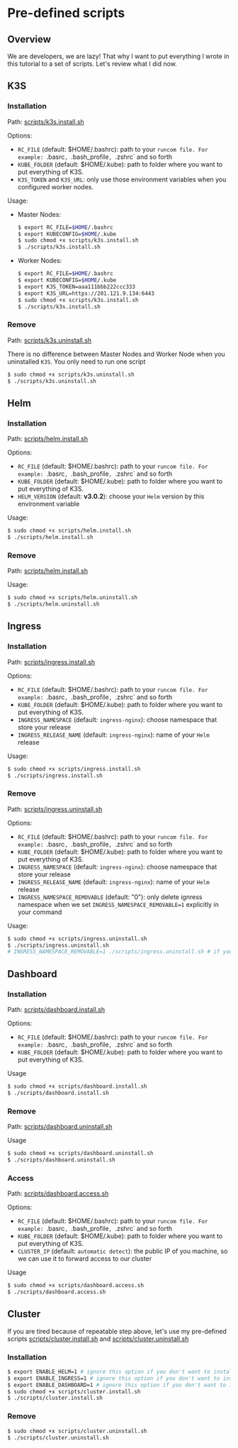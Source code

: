# Pre-defined scripts

## Overview

We are developers, we are lazy! That why I want to put everything I wrote in this tutorial to a set of scripts. Let's review what I did now.

## K3S

### Installation

Path: [scripts/k3s.install.sh](../../scripts/k3s.install.sh)

Options:

- `RC_FILE` (default: $HOME/.bashrc): path to your `runcom file. For example: `.basrc`, `.bash_profile`, `.zshrc` and so forth
- `KUBE_FOLDER` (default: $HOME/.kube): path to folder where you want to put everything of K3S.
- `K3S_TOKEN` and `K3S_URL`: only use those environment variables when you configured worker nodes.

Usage:

- Master Nodes:

  ```bash
  $ export RC_FILE=$HOME/.bashrc
  $ export KUBECONFIG=$HOME/.kube
  $ sudo chmod +x scripts/k3s.install.sh
  $ ./scripts/k3s.install.sh
  ```

- Worker Nodes:
  ```bash
  $ export RC_FILE=$HOME/.bashrc
  $ export KUBECONFIG=$HOME/.kube
  $ export K3S_TOKEN=aaa111bbb222ccc333
  $ export K3S_URL=https://201.121.9.134:6443
  $ sudo chmod +x scripts/k3s.install.sh
  $ ./scripts/k3s.install.sh
  ```

### Remove

Path: [scripts/k3s.uninstall.sh](../../scripts/k3s.uninstall.sh)

There is no difference between Master Nodes and Worker Node when you uninstalled `K3S`. You only need to run one script

```bash
$ sudo chmod +x scripts/k3s.uninstall.sh
$ ./scripts/k3s.uninstall.sh
```

## Helm

### Installation

Path: [scripts/helm.install.sh](../../scripts/helm.install.sh)

Options:

- `RC_FILE` (default: $HOME/.bashrc): path to your `runcom file. For example: `.basrc`, `.bash_profile`, `.zshrc` and so forth
- `KUBE_FOLDER` (default: $HOME/.kube): path to folder where you want to put everything of K3S.
- `HELM_VERSION` (default: **v3.0.2**): choose your `Helm` version by this environment variable

Usage:

```bash
$ sudo chmod +x scripts/helm.install.sh
$ ./scripts/helm.install.sh
```

### Remove

Path: [scripts/helm.install.sh](../../scripts/helm.uninstall.sh)

Usage:

```bash
$ sudo chmod +x scripts/helm.uninstall.sh
$ ./scripts/helm.uninstall.sh
```

## Ingress

### Installation

Path: [scripts/ingress.install.sh](../../scripts/ingress.install.sh)

Options:

- `RC_FILE` (default: $HOME/.bashrc): path to your `runcom file. For example: `.basrc`, `.bash_profile`, `.zshrc` and so forth
- `KUBE_FOLDER` (default: $HOME/.kube): path to folder where you want to put everything of K3S.
- `INGRESS_NAMESPACE` (default: `ingress-nginx`): choose namespace that store your release
- `INGRESS_RELEASE_NAME` (default: `ingress-nginx`): name of your `Helm` release

Usage:

```bash
$ sudo chmod +x scripts/ingress.install.sh
$ ./scripts/ingress.install.sh
```

### Remove

Path: [scripts/ingress.uninstall.sh](../../scripts/ingress.uninstall.sh)

Options:

- `RC_FILE` (default: $HOME/.bashrc): path to your `runcom file. For example: `.basrc`, `.bash_profile`, `.zshrc` and so forth
- `KUBE_FOLDER` (default: $HOME/.kube): path to folder where you want to put everything of K3S.
- `INGRESS_NAMESPACE` (default: `ingress-nginx`): choose namespace that store your release
- `INGRESS_RELEASE_NAME` (default: `ingress-nginx`): name of your `Helm` release
- `INGRESS_NAMESPACE_REMOVABLE` (default: "0"): only delete ignress namespace when we set `INGRESS_NAMESPACE_REMOVABLE=1` explicitly in your command

Usage:

```bash
$ sudo chmod +x scripts/ingress.uninstall.sh
$ ./scripts/ingress.uninstall.sh
# INGRESS_NAMESPACE_REMOVABLE=1 ./scripts/ingress.uninstall.sh # if you want to delete namespace
```

## Dashboard

### Installation

Path: [scripts/dashboard.install.sh](../../scripts/dashboard.install.sh)

Options:

- `RC_FILE` (default: $HOME/.bashrc): path to your `runcom file. For example: `.basrc`, `.bash_profile`, `.zshrc` and so forth
- `KUBE_FOLDER` (default: $HOME/.kube): path to folder where you want to put everything of K3S.

Usage

```bash
$ sudo chmod +x scripts/dashboard.install.sh
$ ./scripts/dashboard.install.sh
```

### Remove

Path: [scripts/dashboard.uninstall.sh](../../scripts/dashboard.uninstall.sh)

Usage

```bash
$ sudo chmod +x scripts/dashboard.uninstall.sh
$ ./scripts/dashboard.uninstall.sh
```

### Access

Path: [scripts/dashboard.access.sh](../../scripts/dashboard.access.sh)

Options:

- `RC_FILE` (default: $HOME/.bashrc): path to your `runcom file. For example: `.basrc`, `.bash_profile`, `.zshrc` and so forth
- `KUBE_FOLDER` (default: $HOME/.kube): path to folder where you want to put everything of K3S.
- `CLUSTER_IP` (default: `automatic detect`): the public IP of you machine, so we can use it to forward access to our cluster

Usage

```bash
$ sudo chmod +x scripts/dashboard.access.sh
$ ./scripts/dashboard.access.sh
```

## Cluster

If you are tired because of repeatable step above, let's use my pre-defined scripts [scripts/cluster.install.sh](../../scripts/cluster.install.sh) and [scripts/cluster.uninstall.sh](../../scripts/cluster.uninstall.sh)

### Installation

```bash
$ export ENABLE_HELM=1 # ignore this option if you don't want to install Helm
$ export ENABLE_INGRESS=1 # ignore this option if you don't want to install Ingress Controller
$ export ENABLE_DASHBOARD=1 # ignore this option if you don't want to install Kubernetes Dashboard
$ sudo chmod +x scripts/cluster.install.sh
$ ./scripts/cluster.install.sh
```

### Remove

```bash
$ sudo chmod +x scripts/cluster.uninstall.sh
$ ./scripts/cluster.uninstall.sh
```
